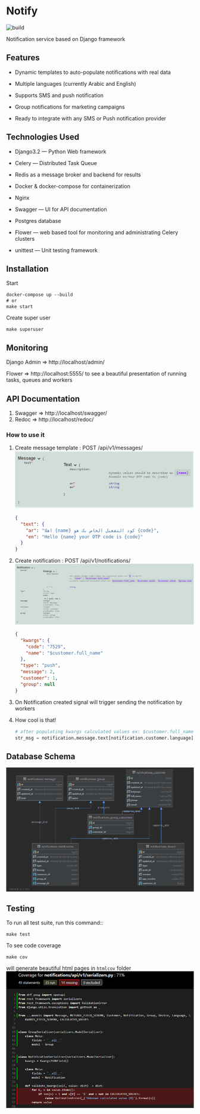 Notify
========
![build](https://github.com/shawara/Notify/actions/workflows/django.yml/badge.svg)


Notification service based on Django framework


Features
--------

* Dynamic templates to auto-populate notifications with real data

* Multiple languages (currently Arabic and English)

* Supports SMS and push notification

* Group notifications for marketing campaigns

* Ready to integrate with any SMS or Push notification provider


Technologies Used
-----------------

* Django3.2 — Python Web framework

* Celery — Distributed Task Queue

* Redis as a message broker and backend for results

* Docker & docker-compose for containerization
  
* Nginx

* Swagger — UI for API documentation

* Postgres database

* Flower —  web based tool for monitoring and administrating Celery clusters

* unittest — Unit testing framework


Installation
------------

Start

    docker-compose up --build
    # or
    make start

Create super user

    make superuser

Monitoring
----------

Django Admin => http://localhost/admin/

Flower => http://localhost:5555/ to see a beautiful presentation of running tasks, queues and workers


API Documentation
-----------------

1. Swagger => http://localhost/swagger/
2. Redoc => http://localhost/redoc/

### How to use it

1. Create message template : POST /api/v1/messages/
   ![img.png](data/docs/message.png)
    ```json
    {
      "text": {
        "ar": "اهلا {name} كود التفعيل الخاص بك هو {code}",
        "en": "Hello {name} your OTP code is {code}"
      }
    }
    ```

2. Create notification : POST /api/v1/notifications/
    ![img.png](data/docs/notification.png)
    ```json
    {
      "kwargs": {
        "code": "7529",
        "name": "$customer.full_name"
      },
      "type": "push",
      "message": 2,
      "customer": 1,
      "group": null
    }
    ```

3. On Notification created signal will trigger sending the notification by workers

4. How cool is that!
    ```python
    # after populating kwargs calculated values ex: $customer.full_name
    str_msg = notification.message.text[notification.customer.language].format(**notification.kwargs)
    ```
Database Schema
---------------

![img.png](data/docs/DbSchema.PNG)


Testing
-------
To run all test suite, run this command::

    make test

To see code coverage
    
    make cov
will generate beautiful html pages in `htmlcov` folder
![img.png](data/docs/coverage.png)
